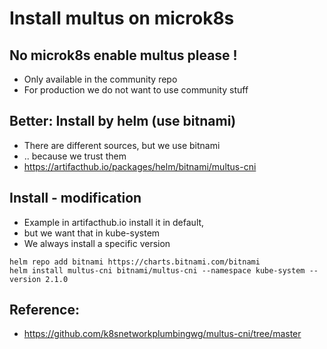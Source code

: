 # Install multus on microk8s 

## No microk8s enable multus please ! 

  * Only available in the community repo
  * For production we do not want to use community stuff

## Better: Install by helm (use bitnami) 

  * There are different sources, but we use bitnami
  * .. because we trust them
  * https://artifacthub.io/packages/helm/bitnami/multus-cni

## Install - modification 

  * Example in artifacthub.io install it in default,
  * but we want that in kube-system
  * We always install a specific version 

```
helm repo add bitnami https://charts.bitnami.com/bitnami
helm install multus-cni bitnami/multus-cni --namespace kube-system --version 2.1.0
```

## Reference:

  * https://github.com/k8snetworkplumbingwg/multus-cni/tree/master
